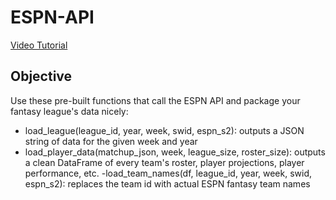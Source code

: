 # ESPN-API
[Video Tutorial](https://youtu.be/8W-NuLjbzGI)

## Objective
Use these pre-built functions that call the ESPN API and package your fantasy league's data nicely:

- load_league(league_id, year, week, swid, espn_s2): outputs a JSON string of data for the given week and year
- load_player_data(matchup_json, week, league_size, roster_size): outputs a clean DataFrame of every team's roster, player projections, player performance, etc.
-load_team_names(df, league_id, year, week, swid, espn_s2): replaces the team id with actual ESPN fantasy team names
